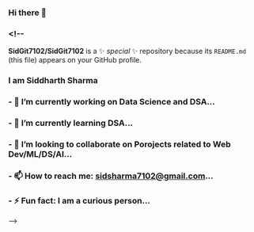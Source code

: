 ### Hi there 👋

### <!--
**SidGit7102/SidGit7102** is a ✨ _special_ ✨ repository because its `README.md` (this file) appears on your GitHub profile.
### I am Siddharth Sharma
### - 🔭 I’m currently working on Data Science and DSA...
### - 🌱 I’m currently learning DSA...
### - 👯 I’m looking to collaborate on Porojects related to Web Dev/ML/DS/AI...
### - 📫 How to reach me: sidsharma7102@gmail.com...
### - ⚡ Fun fact: I am a curious person...
-->
